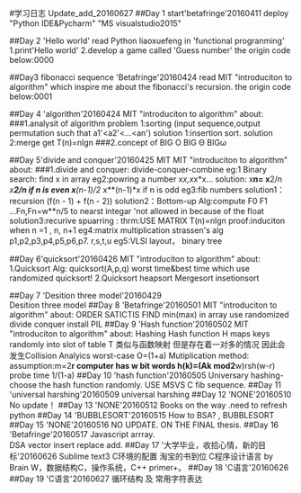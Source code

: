 #学习日志 
Update_add_20160627
##Day 1 start'betafringe'20160411
deploy "Python IDE&Pycharm" "MS visualstudio2015"

##Day 2 'Hello world'
read Python liaoxuefeng in 'functional progranming'
1.print'Hello world'
2.develop a game called 'Guess number'
the origin code below:0000

		
##Day3 fibonacci sequence 'Betafringe'20160424
read MIT "introduciton to algorithm" which inspire me about the fibonacci's recursion.
the origin code below:0001

##Day 4 'algorithm'20160424
MIT "introduciton to algorithm" about:
###1.analysit of algorithm
    problem 1:sorting (input sequence,output permutation such that a1'<a2'<...<an')
        solution 1:insertion sort.
        solution 2:merge  get T(n)=nlgn
###2.concept of BIG O BIG Θ BIGω

##Day 5'divide and conquer'20160425 
MIT MIT "introduciton to algorithm" about:
###1.divide and conquer:
    divide-conquer-combine
    eg:1
        Binary search: find x in array 
    eg2:powring a number x*x,x*x*x...
      solution: x**n= x**2/n *x**2/n  if n is even 
                      x**(n-1)/2* x**(n-1)*x if n is odd
     eg3:fib numbers 
         solution1：recursion (f(n - 1) + f(n - 2))
         solution2：Bottom-up Alg:compute F0 F1 ...Fn,Fn=w**n/5 to nearst integar 'not allowed in because of the float
         solution3:recurive spuarring :
             thrm:USE MATRIX T(n)=nlgn
             proof:induciton when n =1 , n, n+1
     eg4:matrix multiplication
         strassen's alg p1,p2,p3,p4,p5,p6,p7. r,s,t,u
     eg5:VLSI layout， binary tree

##Day 6'quicksort'20160426
MIT "introduciton to algorithm" about:
1.Quicksort Alg: quicksort(A,p,q) worst time&best time which use randomized quicksort!
2.Quicksort
  heapsort
  Mergesort
  insetionsort

##Day 7 'Desition three model'20160429  
Desition three model
##Day 8  'Betafringe'20160501
MIT "introduciton to algorithm" about:
 ORDER SATICTIS  FIND min(max) in array
 use randomized divide conquer
   install PIL 
##Day 9  'Hash function'20160502
MIT "introduciton to algorithm" about: 
Hashing  Hash function H maps keys randomly into slot of table T 类似与函数映射 但是存在着一对多的情况 因此会发生Collision
Analyics  worst-case O=(1+a)
Mutiplication method: assumption:m=2**r computer has w bit words
h(k)=(Ak mod2**w)rsh(w-r)
probe time  1/(1-a)
##Day 10  'hash function'20160505
Universary hashing-choose the hash function randomly.
USE MSVS C fib sequence.
##Day 11  'universal harshing'20160509
universal harshing
##Day 12  'NONE'20160510
No update！
##Day 13 'NONE'20160512
Books on the way .need to refresh python
##Day 14 'BUBBLESORT'20160515
How to BSA? , BUBBLESORT
##Day 15 'NONE'20160516
NO UPDATE. ON THE FINAL thesis.
##Day 16 'Betafringe'20160517
Javascript  arrray.  
DSA vector insert replace add.
##Day 17 '大学毕业，收拾心情，新的目标'20160626
Sublime text3 C环境的配置
淘宝的书到位  C程序设计语言 by Brain W，数据结构C，操作系统，C++ primer+。
##Day 18 'C语言'20160626
##Day 19 'C语言'20160627
   循环结构 及 常用字符表达
